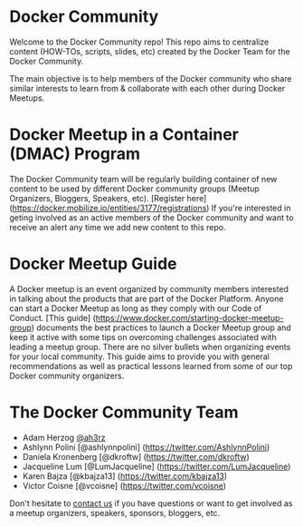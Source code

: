 # Docker Community

Welcome to the Docker Community repo! This repo aims to centralize content (HOW-TOs, scripts, slides, etc) created by the Docker Team for the Docker Community.

The main objective is to help members of the Docker community who share similar interests to learn from & collaborate with each other during Docker Meetups. 

# Docker Meetup in a Container (DMAC) Program

The Docker Community team will be regularly building container of new content to be used by different Docker community groups (Meetup Organizers, Bloggers, Speakers, etc). [Register here] (https://docker.mobilize.io/entities/3177/registrations) If you're interested in geting involved as an active members of the Docker community and want to receive an alert any time we add new content to this repo.

# Docker Meetup Guide

A Docker meetup is an event organized by community members interested in talking about the products that are part of the Docker Platform. Anyone can start a Docker Meetup as long as they comply with our Code of Conduct. [This guide] (https://www.docker.com/starting-docker-meetup-group) documents the best practices to launch a Docker Meetup group and keep it active with some tips on overcoming challenges associated with leading a meetup group. There are no silver bullets when organizing events for your local community. This guide aims to provide you with general recommendations as well as practical lessons learned from some of our top Docker community organizers. 

# The Docker Community Team

- Adam Herzog [@ah3rz](https://twitter.com/AshlynnPolini)
- Ashlynn Polini [@ashlynnpolini] (https://twitter.com/AshlynnPolini)
- Daniela Kronenberg [@dkroftw] (https://twitter.com/dkroftw)
- Jacqueline Lum [@LumJacqueline] (https://twitter.com/LumJacqueline)
- Karen Bajza [@kbajza13] (https://twitter.com/kbajza13)
- Victor Coisne [@vcoisne] (https://twitter.com/vcoisne)

Don't hesitate to [contact us](mailto:meetups@docker.com) if you have questions or want to get involved as a meetup organizers, speakers, sponsors, bloggers, etc.


